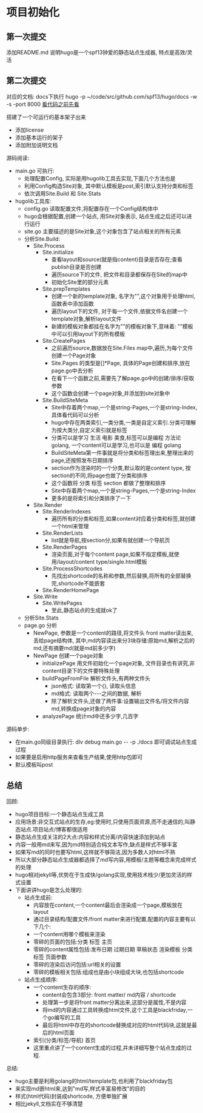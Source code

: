 # 项目初始化

## 第一次提交

添加README.md 说明hugo是一个spf13钟爱的静态站点生成器,
特点是高效/灵活

## 第二次提交

对应的文档: docs下执行 hugo -p ~/code/src/github.com/spf13/hugo/docs -w -s -port 8000 [看代码之前先看](/hugo/source/doc-v001.md)

搭建了一个可运行的基本架子出来

- 添加license
- 添加基本运行的架子
- 添加附加说明文档

源码阅读:
- main.go 可执行:
    - 处理配置Config, 实际是用hugolib工具去实现,下面几个方法也是
    - 利用Config构造Site对象, 其中默认模板是post,索引默认支持分类和标签
    - 依次调用Site.Build 和 Site.Stats
- hugolib工具库:
    - config.go 读取配置文件,将配置存在一个Config结构体中
    - hugo会根据配置,创建一个站点, 用Site对象表示, 站点生成之后还可以进行运行
    - site.go 主要描述的是Site对象,这个对象包含了站点相关的所有元素
    - 分析Site.Build:
        - Site.Process
            - Site.initialize
                - 查看layout和source(就是指content)目录是否存在;查看publish目录是否创建
                - 遍历source下的文件, 把文件和目录都保存在Site的map中
                - 初始化Site里的部分元素
            - Site.prepTemplates
                - 创建一个新的template对象, 名字为"",这个对象用于处理html, 函数表中添加函数
                - 遍历layout下的文件, 对于每一个文件,依据文件名创建一个template对象,解析layout文件
                - 新建的模板对象都挂在名字为""的模板对象下,意味着: ""模板中可以引用layout下的所有模板
            - Site.CreatePages
                - 之前遍历source,数据放在Site.Files map中,遍历,为每个文件创建一个Page对象
                - Site.Pages 的类型是[]*Page, 具体的Page创建和排序,放在page.go中去分析
                - 在看下一个函数之前,需要先了解page.go中的创建/排序/获取参数
                - 这个函数会创建一个page对象,并添加到site对象中
            - Site.BuildSiteMeta
                - Site中存着两个map,一个是string-Pages,一个是string-Index,具体看代码可以分析
                - hugo中存在两类索引,一类分类,一类是自定义索引.分类可理解为按大类分,自定义索引就是标签
                - 分类可以是学习 生活 电影 美食,标签可以是编程 方法论 golang, 一个content可以是学习,也可以是 编程 golang
                - BuildSiteMeta第一件事就是将分类和标签理出来,整理出来的page,还按照发布日期排序
                - section作为渲染时的一个分类,默认取的是content type, 按section的不同,将page也做了分类和排序
                - 这个函数将 分类 标签 section 都做了整理和排序
                - Site中存着两个map,一个是string-Pages,一个是string-Index
                - 更多的是将索引和分类排序了一下
        - Site.Render
            - Site.RenderIndexes
                - 遍历所有的分类和标签,如果content对应着分类和标签,就创建一个html来管理
            - Site.RenderLists
                - list就是导航,按section分,如果有就创建一个导航页
            - Site.RenderPages
                - 渲染页面,对于每个content page,如果不指定模板,就使用/layout/content type/single.html模板
            - Site.ProcessShortcodes
                - 先找出shortcode的名称和参数,然后替换,将所有的全部替换完,shortcode不能嵌套
            - Site.RenderHomePage
        - Site.Write
            - Site.WritePages
                - 至此,静态站点的生成就ok了
    - 分析Site.Stats
    - page.go 分析
        - NewPage, 参数是一个content的路径,将文件头 front matter读出来,丢给page结构体,
            其中,md内容读出来分3块存储:原始md,解析之后的md,还有摘要md(就是md前多少字)
        - NewPage 创建一个page对象
            - initializePage 用文件初始化一个page对象, 文件目录也有讲究,非content目录下的文件要特殊处理
            - buildPageFromFile 解析文件头,有两种文件头
                - json格式: 读取第一个{}, 读取头信息
                - md格式: 读取两个---之间的数据, 解析
                - 除了解析文件头,还做了两件事:设置输出文件名/将文件内容md,转换成page对象的内容
            - analyzePage 统计md中还多少字,几百字




源码单步:
- 在main.go同级目录执行: dlv debug main.go -- -p ./docs 即可调试站点生成过程
- 如果要是启用http服务来查看生产结果,使用http包即可
- 默认模板叫post


## 总结

回顾:
- hugo项目目标:一个静态站点生成工具
- 应用场景:非交互式站点的生存,eg:使用时,只使用页面资源,而不走通信的,叫静态站点.项目站点/博客都很适用
- 静态站点生成关注的2大点:内容和样式分离/内容快速添加到站点
- 内容一般用md来写,因为md特别适合纯文本写作,缺点是样式不够丰富
- 如果写md的同时也要写html,这样就不够简洁,因为多数人对html不熟
- 所以大部分静态站点生成器都选择了md写内容,用模板/主题等概念来完成样式的处理
- hugo相对jekyll等,优势在于生成快/golang实现,使用技术栈少/更加灵活的样式设置
- 下面讲讲hugo是怎么处理的:
    - 站点生成前:
        - 内容放在content,一个content最后会渲染成一个page,模板放在layout
        - 通过目录结构/配置文件/front matter来进行配置,配置的内容主要有以下几个:
        - 一个content用哪个模板来渲染
        - 零碎的页面的包括:分类 标签 主页
        - 零碎的content属性包括:发布日期 过期日期 草稿状态 渲染模板 分类 标签 页面参数
        - 零碎的渲染后访问包括:url相关的设置
        - 零碎的模板相关包括:组成也是由小块组成大块,也包括shortcode
    - 站点生成顺序:
        - 一个content生存的顺序:
            - content会包含3部分: front matter/ md内容 / shortcode
            - 处理第一步是将front matter分离出来,这部分是属性,不是内容
            - 将md的内容通过工具转换成html文件,这个工具是blackfriday,一个go编写的工具
            - 最后将html中存在的shortcode替换成对应的html代码块,这就是最后的html页面
        - 索引(分类/标签/导航) 首页
        - 这里重点讲了一个content生成的过程,并未详细写整个站点生成的过程.

总结:
- hugo主要是利用golang的html/template包,也利用了blackfriday包
- 来实现md嵌html来,达到"md写,样式丰富易修改"的目的
- 样式(html代码)封装成shortcode, 方便单独扩展
- 相比jekyll,文档实在不够清楚 
